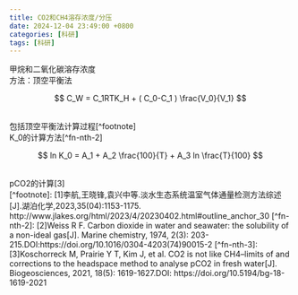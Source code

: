 ```yaml
---
title: CO2和CH4溶存浓度/分压
date: 2024-12-04 23:49:00 +0800
categories: [科研]
tags: [科研]
---
```


甲烷和二氧化碳溶存浓度<br>
方法：顶空平衡法

$$  C_W = C_1RTK_H  + ( C_0-C_1 ) \frac{V_0}{V_1}  $$

<br>
包括顶空平衡法计算过程[^footnote]<br>
K_0的计算方法[^fn-nth-2]<br>

$$  ln K_0 = A_1 + A_2 \frac{100}{T} + A_3 ln \frac{T}{100}  $$

<br>
pCO2的计算[3]

<br>
[^footnote]: [1]李航,王晓锋,袁兴中等.淡水生态系统温室气体通量检测方法综述[J].湖泊化学,2023,35(04):1153-1175. http://www.jlakes.org/html/2023/4/20230402.html#outline_anchor_30
[^fn-nth-2]: [2]Weiss R F. Carbon dioxide in water and seawater: the solubility of a non-ideal gas[J]. Marine chemistry, 1974, 2(3): 203-215.DOI:https://doi.org/10.1016/0304-4203(74)90015-2
[^fn-nth-3]: [3]Koschorreck M, Prairie Y T, Kim J, et al. CO2 is not like CH4–limits of and corrections to the headspace method to analyse pCO2 in fresh water[J]. Biogeosciences, 2021, 18(5): 1619-1627.DOI: https://doi.org/10.5194/bg-18-1619-2021
